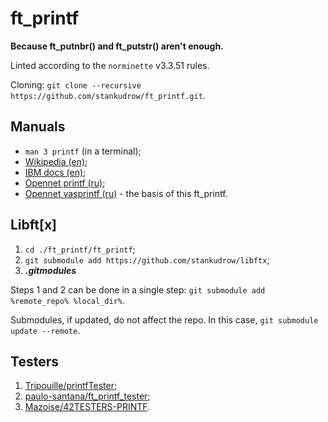 # ft_printf

**Because ft_putnbr() and ft_putstr() aren't enough.**

Linted according to the `norminette` v3.3.51 rules.

Cloning: `git clone --recursive https://github.com/stankudrow/ft_printf.git`.

## Manuals

* `man 3 printf` (in a terminal);
* [Wikipedia (en)](https://en.wikipedia.org/wiki/Printf_format_string);
* [IBM docs (en)](https://www.ibm.com/docs/en/ztpf/2020?topic=apis-fprintf-printf-sprintf-format-write-data);
* [Opennet printf (ru)](https://www.opennet.ru/man.shtml?topic=printf&category=3&russian=0);
* [Opennet vasprintf (ru)](https://www.opennet.ru/man.shtml?topic=vasprintf&category=3&russian=0) - the basis of this ft_printf.

## Libft\[x\]

1. `cd ./ft_printf/ft_printf`;
2. `git submodule add https://github.com/stankudrow/libftx`;
3. ***.gitmodules***

Steps 1 and 2 can be done in a single step: `git submodule add %remote_repo% %local_dir%`.

Submodules, if updated, do not affect the repo. In this case, `git submodule update --remote`.

## Testers

1. [Tripouille/printfTester](https://github.com/Tripouille/printfTester);
2. [paulo-santana/ft_printf_tester](https://github.com/paulo-santana/ft_printf_tester);
3. [Mazoise/42TESTERS-PRINTF](https://github.com/Mazoise/42TESTERS-PRINTF).
